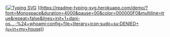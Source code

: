 [[![Typing SVG](https://readme-typing-svg.herokuapp.com?font=Fira+Code&size=17&duration=4000&pause=1000&color=010303F0&multiline=true&width=435&lines=init+1+dani-os....;%24+whoami;config+file+literary+icon;sudo+su;DENIED+(u+in+my+house))](https://git.io/typing-svg)
](https://readme-typing-svg.herokuapp.com/demo/?font=Monospace&duration=4000&pause=00&color=000000F0&multiline=true&repeat=false&lines=init+1+dani-os....;%24+whoami;config+file+literary+icon;sudo+su;DENIED+(u+in+my+house))
